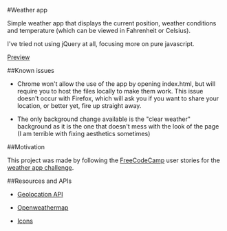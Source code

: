#Weather app

Simple weather app that displays the current position, weather conditions and temperature (which can be viewed in Fahrenheit or Celsius).

I've tried not using jQuery at all, focusing more on pure javascript.

[Preview](http://res.cloudinary.com/forgoroe/image/upload/v1476567006/previews/weatherAppPreview.png)

##Known issues

- Chrome won't allow the use of the app by opening index.html, but will require you to host the files locally to make them work. This issue doesn't occur with Firefox, which will ask you if you want to share your location, or better yet, fire up straight away.

- The only background change available is the "clear weather" background as it is the one that doesn't mess with the look of the page (I am terrible with fixing aesthetics sometimes)

##Motivation

This project was made by following the [FreeCodeCamp](https://www.freecodecamp.com/) user stories for the [weather app challenge](https://www.freecodecamp.com/challenges/show-the-local-weather).

##Resources and APIs

- [Geolocation API](https://developer.mozilla.org/en-US/docs/Web/API/Geolocation/Using_geolocation)

- [Openweathermap](http://openweathermap.org/)

- [Icons](http://www.danvierich.de/weather/)
